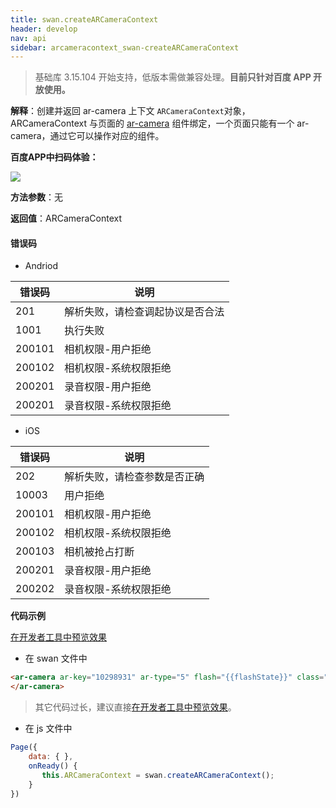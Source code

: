 ```yaml
---
title: swan.createARCameraContext
header: develop
nav: api
sidebar: arcameracontext_swan-createARCameraContext
---
```


 

> 基础库 3.15.104 开始支持，低版本需做兼容处理。**目前只针对百度 APP 开放使用。**

**解释**：创建并返回 ar-camera 上下文 `ARCameraContext`对象，ARCameraContext 与页面的 <a href='/develop/component/media_ar-camera/'>ar-camera</a> 组件绑定，一个页面只能有一个 ar-camera，通过它可以操作对应的组件。

**百度APP中扫码体验：**

<img src="https://b.bdstatic.com/miniapp/assets/images/doc_demo/ar-camera.png"  class="demo-qrcode-image" />


**方法参数**：无

**返回值**：ARCameraContext

#### 错误码

* Andriod

|错误码|说明|
|--|--|
|201|解析失败，请检查调起协议是否合法|
|1001|执行失败|
|200101|相机权限-用户拒绝|
|200102|相机权限-系统权限拒绝|
|200201|录音权限-用户拒绝|
|200201|录音权限-系统权限拒绝|

* iOS

|错误码|说明|
|--|--|
|202  |解析失败，请检查参数是否正确|
|10003|用户拒绝
|200101|相机权限-用户拒绝|
|200102|相机权限-系统权限拒绝|
|200103|相机被抢占打断|
|200201|录音权限-用户拒绝|
|200202|录音权限-系统权限拒绝|

**代码示例**


<a href="swanide://fragment/9134657812dc84c371a566bc4a28d58e1573735356397" title="在开发者工具中预览效果" target="_self">在开发者工具中预览效果</a>
* 在 swan 文件中

```html
<ar-camera ar-key="10298931" ar-type="5" flash="{{flashState}}" class="camera" bindload="loadCameraSuccess" bindmessage="message" binderror="error">
</ar-camera>
```
> 其它代码过长，建议直接<a href="swanide://fragment/c6b6e92b5ef4bc9276cfbc99fddf3dba1557733966512" title="在开发者工具中预览效果" target="_self">在开发者工具中预览效果</a>。
* 在 js 文件中

```js
Page({
    data: { },
    onReady() {
       this.ARCameraContext = swan.createARCameraContext();
    }
})
```